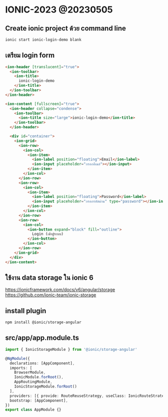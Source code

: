 # IONIC-2023 @20230505

## Create ionic project ด้วย command line
```sh
ionic start ionic-login-demo blank
```

## เตรียม login form
```html
<ion-header [translucent]="true">
  <ion-toolbar>
    <ion-title>
      ionic-login-demo
    </ion-title>
  </ion-toolbar>
</ion-header>

<ion-content [fullscreen]="true">
  <ion-header collapse="condense">
    <ion-toolbar>
      <ion-title size="large">ionic-login-demo</ion-title>
    </ion-toolbar>
  </ion-header>

  <div id="container">
    <ion-grid>
      <ion-row>
        <ion-col>
          <ion-item>
            <ion-label position="floating">Email</ion-label>
            <ion-input placeholder="กรอกอีเมล์"></ion-input>
          </ion-item>
        </ion-col>
      </ion-row>
      <ion-row>
        <ion-col>
          <ion-item>
            <ion-label position="floating">Password</ion-label>
            <ion-input placeholder="กรอกรหัสผ่าน" type="password"></ion-input>
          </ion-item>
        </ion-col>
      </ion-row>
      <ion-row>
        <ion-col>
          <ion-button expand="block" fill="outline">
            Login (เข้าสู่ระบบ)
          </ion-button>
        </ion-col>
      </ion-row>
    </ion-grid>
  </div>
</ion-content>
```

## ใช้งาน data storage ใน ionic 6
https://ionicframework.com/docs/v6/angular/storage
https://github.com/ionic-team/ionic-storage

## install plugin
```sh
npm install @ionic/storage-angular
```

## src/app/app.module.ts
```ts
import { IonicStorageModule } from '@ionic/storage-angular'

@NgModule({
  declarations: [AppComponent],
  imports: [
    BrowserModule, 
    IonicModule.forRoot(), 
    AppRoutingModule,
    IonicStorageModule.forRoot()
  ],
  providers: [{ provide: RouteReuseStrategy, useClass: IonicRouteStrategy }],
  bootstrap: [AppComponent],
})
export class AppModule {}
```
